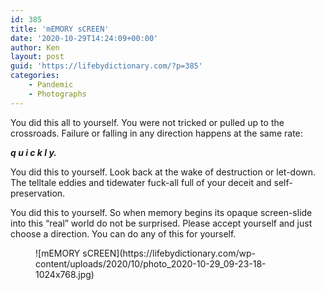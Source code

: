```yaml
---
id: 385
title: 'mEMORY sCREEN'
date: '2020-10-29T14:24:09+00:00'
author: Ken
layout: post
guid: 'https://lifebydictionary.com/?p=385'
categories:
    - Pandemic
    - Photographs
---
```


You did this all to yourself. You were not tricked or pulled up to the crossroads. Failure or falling in any direction happens at the same rate:

***q u i c k l y.***

You did this to yourself. Look back at the wake of destruction or let-down. The telltale eddies and tidewater fuck-all full of your deceit and self-preservation.

You did this to yourself. So when memory begins its opaque screen-slide into this “real” world do not be surprised. Please accept yourself and just choose a direction. You can do any of this for yourself.

<figure class="wp-block-image size-large">![mEMORY sCREEN](https://lifebydictionary.com/wp-content/uploads/2020/10/photo_2020-10-29_09-23-18-1024x768.jpg)</figure>